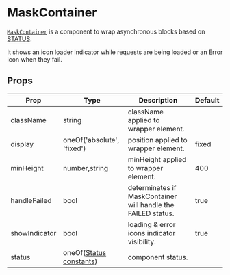 # MaskContainer

[`MaskContainer`](/src/components/MaskContainer/index.js) is a component to wrap asynchronous blocks based on [STATUS](src/constants/status.js).

It shows an icon loader indicator while requests are being loaded or an Error icon when they fail.

## Props

Prop|Type|Description|Default
----|----|----|----
className|string|className applied to wrapper element.|
display|oneOf('absolute', 'fixed')|position applied to wrapper element.|fixed
minHeight|number,string|minHeight applied to wrapper element.|400
handleFailed|bool|determinates if MaskContainer will handle the FAILED status.|true
showIndicator|bool|loading & error icons indicator visibility.|true
status|oneOf([Status constants](src/constants/status.js))|component status.
